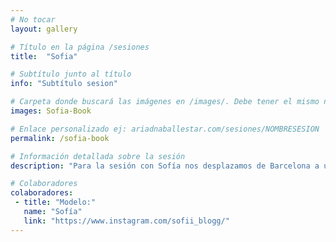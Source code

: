 ```yaml
---
# No tocar
layout: gallery

# Título en la página /sesiones
title:  "Sofia"

# Subtítulo junto al título 
info: "Subtítulo sesion"

# Carpeta donde buscará las imágenes en /images/. Debe tener el mismo nombre y sin espacios
images: Sofia-Book

# Enlace personalizado ej: ariadnaballestar.com/sesiones/NOMBRESESION
permalink: /sofia-book

# Información detallada sobre la sesión
description: "Para la sesión con Sofía nos desplazamos de Barcelona a un pequeño interior de Reus. Allí hicimos las fotos, con música de fondo y entre risas. Fue un día muy divertido en el que aprendimos a sacarle el máximo partido a un foco improvisado el día anterior."

# Colaboradores
colaboradores:
 - title: "Modelo:"
   name: "Sofía"
   link: "https://www.instagram.com/sofii_blogg/"
---
```

